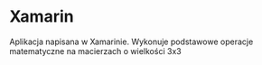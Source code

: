 # Xamarin
Aplikacja napisana w Xamarinie. Wykonuje podstawowe operacje matematyczne na macierzach o wielkości 3x3

